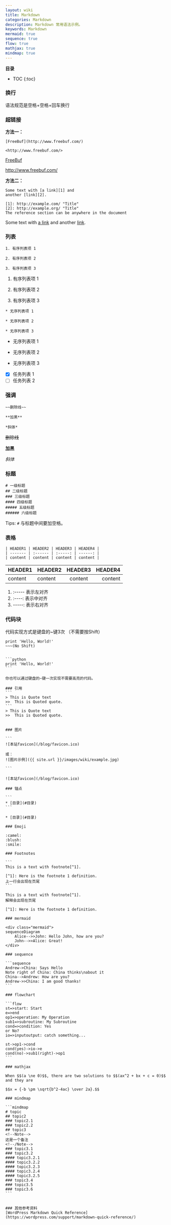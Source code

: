 ```yaml
---
layout: wiki
title: Markdown
categories: Markdown
description: Markdown 常用语法示例。
keywords: Markdown
mermaid: true
sequence: true
flow: true
mathjax: true
mindmap: true
---
```


**目录**

* TOC
{:toc}

### 换行
语法规范是空格+空格+回车换行  

### 超链接
**方法一：**
```
[FreeBuf](http://www.freebuf.com/)

<http://www.freebuf.com/>
```

[FreeBuf](http://www.freebuf.com/)

<http://www.freebuf.com/>
  
**方法二：**
 ```
Some text with [a link][1] and
another [link][2].

[1]: http://example.com/ "Title"
[2]: http://example.org/ "Title"
The reference section can be anywhere in the document
 ```
Some text with [a link][1] and
another [link][2].

[1]: http://example.com/ "Title"
[2]: http://example.org/ "Title"


### 列表

```
1. 有序列表项 1

2. 有序列表项 2

3. 有序列表项 3
```

1. 有序列表项 1

2. 有序列表项 2

3. 有序列表项 3

```
* 无序列表项 1

* 无序列表项 2

* 无序列表项 3
```

* 无序列表项 1

* 无序列表项 2

* 无序列表项 3

- [x] 任务列表 1
- [ ] 任务列表 2

### 强调

```
~~删除线~~

**加黑**

*斜体*
```

~~删除线~~

**加黑**

*斜体*

### 标题

```
# 一级标题
## 二级标题
### 三级标题
#### 四级标题
##### 五级标题
###### 六级标题
```

Tips: `#` 与标题中间要加空格。

### 表格

```
| HEADER1 | HEADER2 | HEADER3 | HEADER4 |
| ------- | :------ | :-----: | ------: |
| content | content | content | content |
```

| HEADER1 | HEADER2 | HEADER3 | HEADER4 |
| ------- | :------ | :-----: | ------: |
| content | content | content | content |

1. :----- 表示左对齐
2. :----: 表示中对齐
3. -----: 表示右对齐

### 代码块
代码实现方式是键盘的~键3次 （不需要按Shift）

~~~python(No Shift)   
print 'Hello, World!'  
~~~(No Shift)


```python
print 'Hello, World!'
```
      
你也可以通过键盘的~键一次实现不需要高亮的代码。

### 引用
```
> This is Quote text
>>  This is Quoted quote. 
```  
> This is Quote text
>>  This is Quoted quote.


### 图片

```
![本站favicon](/blog/favicon.ico)

或：
![图片示例]({{ site.url }}/images/wiki/example.jpg)

```

![本站favicon](/blog/favicon.ico)

### 锚点

```
* [目录](#目录)
```

* [目录](#目录)

### Emoji

:camel:
:blush:
:smile:

### Footnotes

```
This is a text with footnote[^1].

[^1]: Here is the footnote 1 definition.
上一行会出现在页尾
```

This is a text with footnote[^1].
解释会出现在页尾

[^1]: Here is the footnote 1 definition.

### mermaid

<div class="mermaid">
sequenceDiagram
    Alice-->>John: Hello John, how are you?
    John-->>Alice: Great!
</div>

### sequence

```sequence
Andrew->China: Says Hello
Note right of China: China thinks\nabout it
China-->Andrew: How are you?
Andrew->>China: I am good thanks!
```

### flowchart

```flow
st=>start: Start
e=>end
op1=>operation: My Operation
sub1=>subroutine: My Subroutine
cond=>condition: Yes
or No?
io=>inputoutput: catch something...

st->op1->cond
cond(yes)->io->e
cond(no)->sub1(right)->op1
```

### mathjax

When $$(a \ne 0)$$, there are two solutions to $$(ax^2 + bx + c = 0)$$ and they are

$$x = {-b \pm \sqrt{b^2-4ac} \over 2a}.$$

### mindmap

```mindmap
# topic
## topic2
### topic2.1
### topic2.2
## topic3
<!--Note-->
这是一个备注
<!--/Note-->
### topic3.1
### topic3.2
#### topic3.2.1
#### topic3.2.2
#### topic3.2.3
#### topic3.2.4
#### topic3.2.5
### topic3.4
### topic3.5
### topic3.6
```


### 其他参考资料
[WordPress Markdown Quick Reference](https://wordpress.com/support/markdown-quick-reference/)